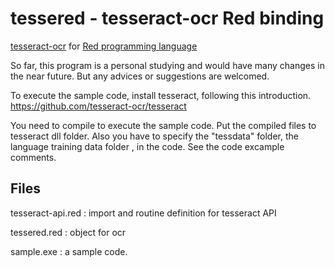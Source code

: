 # tessered - tesseract-ocr Red binding
[tesseract-ocr](https://github.com/tesseract-ocr/tesseract) for [Red programming language](https://github.com/red/red)

So far, this program is a personal studying and would have many changes in the near future.
But any advices or suggestions are welcomed.

To execute the sample code, install tesseract, following this introduction.
https://github.com/tesseract-ocr/tesseract

You need to compile to execute the sample code.
Put the compiled files to tesseract dll folder.
Also you have to specify the "tessdata" folder, the language training data folder , in the code.
See the code excample comments.

## Files
tesseract-api.red
: import and routine definition for tesseract API

tessered.red
: object for ocr

sample.exe
: a sample code.